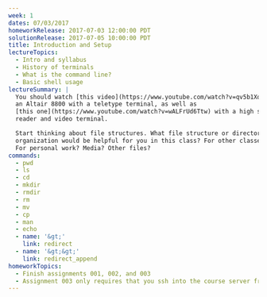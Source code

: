 ```yaml
---
week: 1
dates: 07/03/2017
homeworkRelease: 2017-07-03 12:00:00 PDT
solutionRelease: 2017-07-05 10:00:00 PDT
title: Introduction and Setup
lectureTopics:
  - Intro and syllabus
  - History of terminals
  - What is the command line?
  - Basic shell usage
lectureSummary: |
  You should watch [this video](https://www.youtube.com/watch?v=qv5b1Xowxdk) of
  an Altair 8800 with a teletype terminal, as well as
  [this one](https://www.youtube.com/watch?v=wALFrUd6Ttw) with a high speed tape
  reader and video terminal.

  Start thinking about file structures. What file structure or directory
  organization would be helpful for you in this class? For other classes?
  For personal work? Media? Other files?
commands:
  - pwd
  - ls
  - cd
  - mkdir
  - rmdir
  - rm
  - mv
  - cp
  - man
  - echo
  - name: '&gt;'
    link: redirect
  - name: '&gt;&gt;'
    link: redirect_append
homeworkTopics:
  - Finish assignments 001, 002, and 003
  - Assignment 003 only requires that you ssh into the course server from home
---
```

